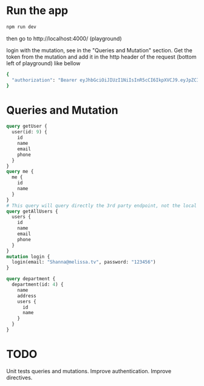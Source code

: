 # Run the app

```bash
npm run dev
```

then go to http://localhost:4000/ (playground)

login with the mutation, see in the "Queries and Mutation" section.
Get the token from the mutation and add it in the http header of the request (bottom left of playground) like bellow

```bash
{
  "authorization": "Bearer eyJhbGciOiJIUzI1NiIsInR5cCI6IkpXVCJ9.eyJpZCI6MiwiZW1haWwiOiJTaGFubmFAbWVsaXNzYS50diIsImdyYXBocWwiOnsicm9sZXMiOlsidXNlciJdLCJwZXJtaXNzaW9ucyI6WyJyZWFkIl19LCJpYXQiOjE1OTA3NjgxNjYsImV4cCI6MTU5MDg1NDU2Niwic3ViIjoid2hhdGV2ZXIifQ.8rfMavjXc7XlEXrpPN2NBXhFWc93lWMZJGot4ylTvLA"
}
```

# Queries and Mutation

```graphql
query getUser {
  user(id: 9) {
    id
    name
    email
    phone
  }
}
query me {
  me {
    id
    name
  }
}
# This query will query directly the 3rd party endpoint, not the local data.
query getAllUsers {
  users {
    id
    name
    email
    phone
  }
}
mutation login {
  login(email: "Shanna@melissa.tv", password: "123456")
}

query department {
  department(id: 4) {
    name
    address
    users {
      id
      name
    }
  }
}
```

# TODO

Unit tests queries and mutations.
Improve authentication.
Improve directives.
